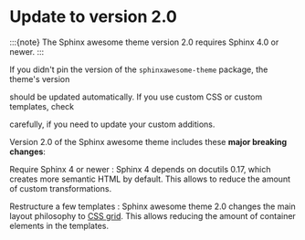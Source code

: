 # Update to version 2.0

:::{note}
The Sphinx awesome theme version 2.0 requires Sphinx 4.0 or newer.
:::

If you didn't pin the version of the `sphinxawesome-theme` package, the theme's version
<!-- vale Google.WordList = NO -->
should be updated automatically. If you use custom CSS or custom templates, check
<!-- vale Google.WordList = YES -->
carefully, if you need to update your custom additions.

Version 2.0 of the Sphinx awesome theme includes these **major breaking changes**:

<!-- vale Google.Colons = NO -->
Require Sphinx 4 or newer
: Sphinx 4 depends on docutils 0.17, which creates more semantic HTML by default.
This allows to reduce the amount of custom transformations.

Restructure a few templates
: Sphinx awesome theme 2.0 changes the main layout philosophy to [CSS
grid](https://developer.mozilla.org/en-US/docs/Web/CSS/CSS_Grid_Layout). This allows
reducing the amount of container elements in the templates.
